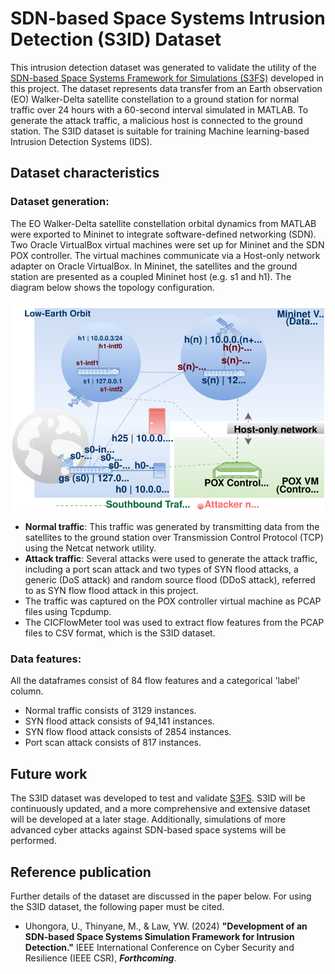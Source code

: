 # SDN-based Space Systems Intrusion Detection (S3ID) Dataset

This intrusion detection dataset was generated to validate the utility of the [SDN-based Space Systems Framework for Simulations (S3FS)](https://github.com/UniSACyber/S3FS) developed in this project. The dataset represents data transfer from an Earth observation (EO) Walker-Delta satellite constellation to a ground station for normal traffic over 24 hours with a 60-second interval simulated in MATLAB. To generate the attack traffic, a malicious host is connected to the ground station. The S3ID dataset is suitable for training Machine learning-based Intrusion Detection Systems (IDS).

## Dataset characteristics
### Dataset generation:
The EO Walker-Delta satellite constellation orbital dynamics from MATLAB were exported to Mininet to integrate software-defined networking (SDN). Two Oracle VirtualBox virtual machines were set up for Mininet and the SDN POX controller. The virtual machines communicate via a Host-only network adapter on Oracle VirtualBox. In Mininet, the satellites and the ground station are presented as a coupled Mininet host (e.g. s1 and h1). The diagram below shows the topology configuration.
    <p align="center">
        <img src="graphics/eoscenario.svg" alt="EO Walker-Delta constelaltion in Mininet" width="500">
    </p>

- **Normal traffic**: This traffic was generated by transmitting data from the satellites to the ground station over Transmission Control Protocol (TCP) using the Netcat network utility.
- **Attack traffic**: Several attacks were used to generate the attack traffic, including a port scan attack and two types of SYN flood attacks, a generic (DoS attack) and random source flood (DDoS attack), referred to as SYN flow flood attack in this project.
- The traffic was captured on the POX controller virtual machine as PCAP files using Tcpdump.
- The CICFlowMeter tool was used to extract flow features from the PCAP files to CSV format, which is the S3ID dataset.

### Data features:
All the dataframes consist of 84 flow features and a categorical 'label' column.
- Normal traffic consists of 3129 instances.
- SYN flood attack consists of 94,141 instances.
- SYN flow flood attack consists of 2854 instances.
- Port scan attack consists of 817 instances.


## Future work
The S3ID dataset was developed to test and validate [S3FS](https://github.com/UniSACyber/S3FS). S3ID will be continuously updated, and a more comprehensive and extensive dataset will be developed at a later stage. Additionally, simulations of more advanced cyber attacks against SDN-based space systems will be performed.

## Reference publication
Further details of the dataset are discussed in the paper below. For using the S3ID dataset, the following paper must be cited.
- Uhongora, U., Thinyane, M., & Law, YW. (2024) __"Development of an SDN-based Space Systems Simulation Framework for Intrusion Detection."__ IEEE International Conference on Cyber Security and Resilience (IEEE CSR), *__Forthcoming__*.
